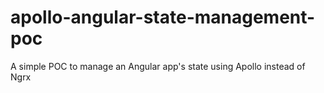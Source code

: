 # apollo-angular-state-management-poc
A simple POC to manage an Angular app's state using Apollo instead of Ngrx
